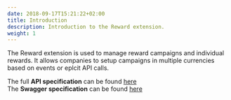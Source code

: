 ```yaml
---
date: 2018-09-17T15:21:22+02:00
title: Introduction
description: Introduction to the Reward extension.
weight: 1
---
```


The Reward extension is used to manage reward campaigns and individual rewards. It allows companies to setup campaigns in multiple currencies based on events or eplcit API calls.

<aside class="notice">
The full <strong>API specification</strong> can be found <a href="https://reward.services.rehive.io">here</a>
</aside>

<aside class="notice">
The <strong>Swagger specification</strong> can be found <a href="https://reward.services.rehive.io/swagger/">here</a>
</aside>
